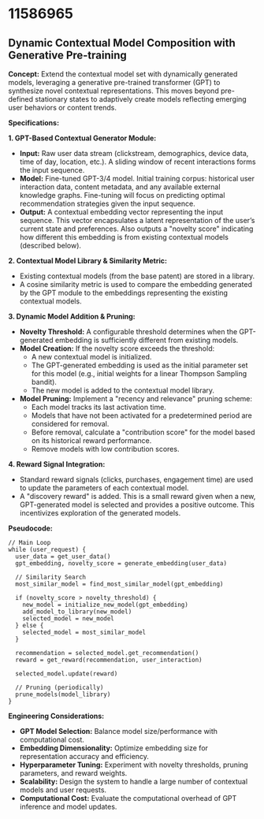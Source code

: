 # 11586965

## Dynamic Contextual Model Composition with Generative Pre-training

**Concept:** Extend the contextual model set with dynamically generated models, leveraging a generative pre-trained transformer (GPT) to synthesize novel contextual representations. This moves beyond pre-defined stationary states to adaptively create models reflecting emerging user behaviors or content trends.

**Specifications:**

**1. GPT-Based Contextual Generator Module:**

*   **Input:** Raw user data stream (clickstream, demographics, device data, time of day, location, etc.).  A sliding window of recent interactions forms the input sequence.
*   **Model:** Fine-tuned GPT-3/4 model. Initial training corpus: historical user interaction data, content metadata, and any available external knowledge graphs.  Fine-tuning will focus on predicting optimal recommendation strategies given the input sequence.
*   **Output:**  A contextual embedding vector representing the input sequence.  This vector encapsulates a latent representation of the user’s current state and preferences.  Also outputs a "novelty score" indicating how different this embedding is from existing contextual models (described below).

**2. Contextual Model Library & Similarity Metric:**

*   Existing contextual models (from the base patent) are stored in a library.
*   A cosine similarity metric is used to compare the embedding generated by the GPT module to the embeddings representing the existing contextual models.

**3. Dynamic Model Addition & Pruning:**

*   **Novelty Threshold:** A configurable threshold determines when the GPT-generated embedding is sufficiently different from existing models.
*   **Model Creation:** If the novelty score exceeds the threshold:
    *   A new contextual model is initialized.
    *   The GPT-generated embedding is used as the initial parameter set for this model (e.g., initial weights for a linear Thompson Sampling bandit).
    *   The new model is added to the contextual model library.
*   **Model Pruning:**  Implement a "recency and relevance" pruning scheme:
    *   Each model tracks its last activation time.
    *   Models that have not been activated for a predetermined period are considered for removal.
    *   Before removal, calculate a "contribution score" for the model based on its historical reward performance.
    *   Remove models with low contribution scores.

**4. Reward Signal Integration:**

*   Standard reward signals (clicks, purchases, engagement time) are used to update the parameters of each contextual model.
*   A "discovery reward" is added. This is a small reward given when a new, GPT-generated model is selected and provides a positive outcome. This incentivizes exploration of the generated models.

**Pseudocode:**

```
// Main Loop
while (user_request) {
  user_data = get_user_data()
  gpt_embedding, novelty_score = generate_embedding(user_data)

  // Similarity Search
  most_similar_model = find_most_similar_model(gpt_embedding)

  if (novelty_score > novelty_threshold) {
    new_model = initialize_new_model(gpt_embedding)
    add_model_to_library(new_model)
    selected_model = new_model
  } else {
    selected_model = most_similar_model
  }

  recommendation = selected_model.get_recommendation()
  reward = get_reward(recommendation, user_interaction)

  selected_model.update(reward)

  // Pruning (periodically)
  prune_models(model_library)
}
```

**Engineering Considerations:**

*   **GPT Model Selection:** Balance model size/performance with computational cost.
*   **Embedding Dimensionality:** Optimize embedding size for representation accuracy and efficiency.
*   **Hyperparameter Tuning:** Experiment with novelty thresholds, pruning parameters, and reward weights.
*   **Scalability:** Design the system to handle a large number of contextual models and user requests.
*   **Computational Cost:** Evaluate the computational overhead of GPT inference and model updates.